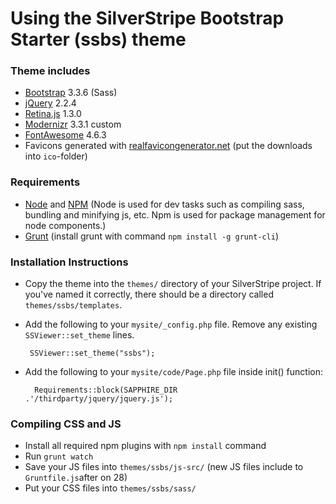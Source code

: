 # Using the SilverStripe Bootstrap Starter (ssbs) theme

### Theme includes
* [Bootstrap](http://getbootstrap.com/) 3.3.6 (Sass)
* [jQuery](https://jquery.com/) 2.2.4
* [Retina.js](https://imulus.github.io/retinajs/) 1.3.0
* [Modernizr](https://modernizr.com/) 3.3.1 custom
* [FontAwesome](http://fontawesome.io/) 4.6.3
* Favicons generated with [realfavicongenerator.net](http://realfavicongenerator.net) (put the downloads into `ico`-folder)

### Requirements
* [Node](https://nodejs.org/en/) and [NPM](https://www.npmjs.com/package/plugin) (Node is used for dev tasks such as compiling sass, bundling and minifying js, etc. Npm is used for package management for node components.)
* [Grunt](http://gruntjs.com/) (install grunt with command `npm install -g grunt-cli`)

### Installation Instructions

 * Copy the theme into the `themes/` directory of your SilverStripe project.  If you've named it correctly, there should be a directory called `themes/ssbs/templates`.

 * Add the following to your `mysite/_config.php` file.  Remove any existing `SSViewer::set_theme` lines.

		SSViewer::set_theme("ssbs");

* Add the following to your `mysite/code/Page.php` file inside init() function:

		Requirements::block(SAPPHIRE_DIR .'/thirdparty/jquery/jquery.js');

### Compiling CSS and JS

* Install all required npm plugins with `npm install` command
* Run `grunt watch`
* Save your JS files into `themes/ssbs/js-src/` (new JS files include to `Gruntfile.js`after on 28)
* Put your CSS files into `themes/ssbs/sass/`
